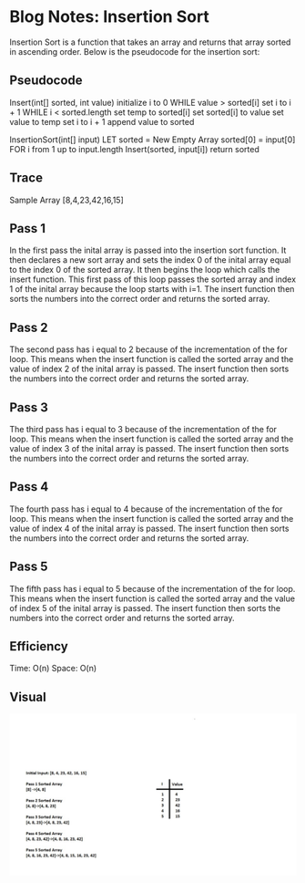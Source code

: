# Blog Notes: Insertion Sort

Insertion Sort is a function that takes an array and returns that array sorted in ascending order. Below is the pseudocode for the insertion sort:

## Pseudocode
Insert(int[] sorted, int value)
  initialize i to 0
  WHILE value > sorted[i]
    set i to i + 1
  WHILE i < sorted.length
    set temp to sorted[i]
    set sorted[i] to value
    set value to temp
    set i to i + 1
  append value to sorted

InsertionSort(int[] input)
  LET sorted = New Empty Array
  sorted[0] = input[0]
  FOR i from 1 up to input.length
    Insert(sorted, input[i])
  return sorted

## Trace
Sample Array [8,4,23,42,16,15]

## Pass 1

In the first pass the inital array is passed into the insertion sort function. It then declares a new sort array and sets the index 0 of the inital array equal to the index 0 of the sorted array. It then begins the loop which calls the insert function. This first pass of this loop passes the sorted array and index 1 of the inital array because the loop starts with i=1. The insert function then sorts the numbers into the correct order and returns the sorted array.

## Pass 2

The second pass has i equal to 2 because of the incrementation of the for loop. This means when the insert function is called the sorted array and the value of index 2 of the inital array is passed. The insert function then sorts the numbers into the correct order and returns the sorted array.

## Pass 3

The third pass has i equal to 3 because of the incrementation of the for loop. This means when the insert function is called the sorted array and the value of index 3 of the inital array is passed. The insert function then sorts the numbers into the correct order and returns the sorted array.

## Pass 4

The fourth pass has i equal to 4 because of the incrementation of the for loop. This means when the insert function is called the sorted array and the value of index 4 of the inital array is passed. The insert function then sorts the numbers into the correct order and returns the sorted array.

## Pass 5

The fifth pass has i equal to 5 because of the incrementation of the for loop. This means when the insert function is called the sorted array and the value of index 5 of the inital array is passed. The insert function then sorts the numbers into the correct order and returns the sorted array.

## Efficiency
Time: O(n)
Space: O(n)

## Visual
![Image](CC26.jpg)
